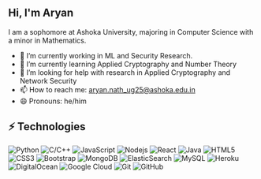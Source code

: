 <!--
**natharyan/natharyan** is a ✨ _special_ ✨ repository because its `README.md` (this file) appears on your GitHub profile.

Here are some ideas to get you started:

- 🔭 I’m currently working on ...
- 🌱 I’m currently learning ...
- 👯 I’m looking to collaborate on ...
- 🤔 I’m looking for help with ...
- 💬 Ask me about ...
- 📫 How to reach me: ...
- 😄 Pronouns: ...
- ⚡ Fun fact: ...
-->
<!-- <picture><img src = "./assets/about_me.gif" width = 50px></picture> -->
## **Hi, I'm Aryan**
I am a sophomore at Ashoka University, majoring in Computer Science with a minor in Mathematics.

- 🔭 I’m currently working in ML and Security Research.
- 🌱 I’m currently learning Applied Cryptography and Number Theory
- 🤔 I’m looking for help with research in Applied Cryptography and Network Security
- 📫 How to reach me: <aryan.nath_ug25@ashoka.edu.in>
- 😄 Pronouns: he/him
<!-- - 👯 Also interested in Applied Cryptography and Number Theory -->
## ⚡ Technologies

![Python](https://img.shields.io/badge/-Python-black?style=flat-square&logo=Python)
![C/C++](https://img.shields.io/badge/-C/C++-00599C?style=flat-square&logo=c)
![JavaScript](https://img.shields.io/badge/-JavaScript-black?style=flat-square&logo=javascript)
![Nodejs](https://img.shields.io/badge/-Nodejs-black?style=flat-square&logo=Node.js)
![React](https://img.shields.io/badge/-React-black?style=flat-square&logo=react)
![Java](https://img.shields.io/badge/-java-E34A86?style=flat-square&logo=java)
![HTML5](https://img.shields.io/badge/-HTML5-E34F26?style=flat-square&logo=html5&logoColor=white)
![CSS3](https://img.shields.io/badge/-CSS3-1572B6?style=flat-square&logo=css3)
![Bootstrap](https://img.shields.io/badge/-Bootstrap-563D7C?style=flat-square&logo=bootstrap)
![MongoDB](https://img.shields.io/badge/-MongoDB-black?style=flat-square&logo=mongodb)
![ElasticSearch](https://img.shields.io/badge/-ElasticSearch-005571?style=flat-square&logo=elasticsearch)
![MySQL](https://img.shields.io/badge/-MySQL-black?style=flat-square&logo=mysql)
![Heroku](https://img.shields.io/badge/-Heroku-430098?style=flat-square&logo=heroku)
![DigitalOcean](https://img.shields.io/badge/-Digital%20Ocean-darkblue?style=flat-square&logo=digitalocean)
![Google Cloud](https://img.shields.io/badge/Google%20Cloud-black?style=flat-square&logo=google-cloud)
![Git](https://img.shields.io/badge/-Git-black?style=flat-square&logo=git)
![GitHub](https://img.shields.io/badge/-GitHub-181717?style=flat-square&logo=github)

<!-- <div align="center">

![Aryan's GitHub stats](https://github-readme-stats.vercel.app/api?username=natharyan&show_icons=true&theme=transparent)

</div> -->
